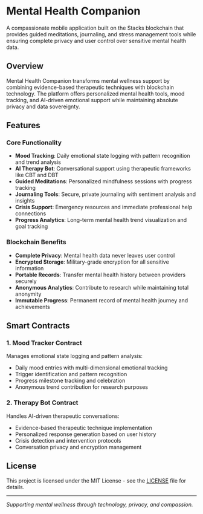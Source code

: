 # Mental Health Companion

A compassionate mobile application built on the Stacks blockchain that provides guided meditations, journaling, and stress management tools while ensuring complete privacy and user control over sensitive mental health data.

## Overview

Mental Health Companion transforms mental wellness support by combining evidence-based therapeutic techniques with blockchain technology. The platform offers personalized mental health tools, mood tracking, and AI-driven emotional support while maintaining absolute privacy and data sovereignty.

## Features

### Core Functionality
- **Mood Tracking**: Daily emotional state logging with pattern recognition and trend analysis
- **AI Therapy Bot**: Conversational support using therapeutic frameworks like CBT and DBT
- **Guided Meditations**: Personalized mindfulness sessions with progress tracking
- **Journaling Tools**: Secure, private journaling with sentiment analysis and insights
- **Crisis Support**: Emergency resources and immediate professional help connections
- **Progress Analytics**: Long-term mental health trend visualization and goal tracking

### Blockchain Benefits
- **Complete Privacy**: Mental health data never leaves user control
- **Encrypted Storage**: Military-grade encryption for all sensitive information
- **Portable Records**: Transfer mental health history between providers securely
- **Anonymous Analytics**: Contribute to research while maintaining total anonymity
- **Immutable Progress**: Permanent record of mental health journey and achievements

## Smart Contracts

### 1. Mood Tracker Contract
Manages emotional state logging and pattern analysis:
- Daily mood entries with multi-dimensional emotional tracking
- Trigger identification and pattern recognition
- Progress milestone tracking and celebration
- Anonymous trend contribution for research purposes

### 2. Therapy Bot Contract
Handles AI-driven therapeutic conversations:
- Evidence-based therapeutic technique implementation
- Personalized response generation based on user history
- Crisis detection and intervention protocols
- Conversation privacy and encryption management

## License

This project is licensed under the MIT License - see the [LICENSE](LICENSE) file for details.

---

*Supporting mental wellness through technology, privacy, and compassion.*